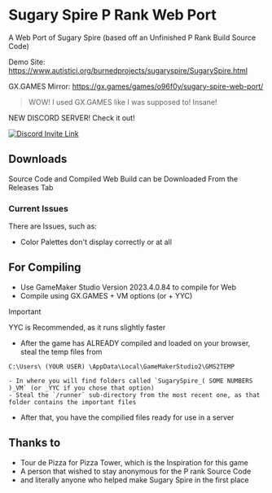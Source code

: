 # Sugary Spire P Rank Web Port
A Web Port of Sugary Spire (based off an Unfinished P Rank Build Source Code)

Demo Site: https://www.autistici.org/burnedprojects/sugaryspire/SugarySpire.html

GX.GAMES Mirror: https://gx.games/games/o96f0y/sugary-spire-web-port/
> WOW! I used GX.GAMES like I was supposed to! Insane!

NEW DISCORD SERVER! Check it out!

[![Discord Invite Link](https://theprojects.x10.mx/discord.jpg)](https://discord.gg/BJSkBEPU)

## Downloads
Source Code and Compiled Web Build can be Downloaded From the Releases Tab

### Current Issues
There are Issues, such as:
- Color Palettes don't display correctly or at all

## For Compiling
- Use GameMaker Studio Version 2023.4.0.84 to compile for Web
- Compile using GX.GAMES + VM options (or + YYC)
> [!IMPORTANT]
> YYC is Recommended, as it runs slightly faster

- After the game has ALREADY compiled and loaded on your browser, steal the temp files from

```C:\Users\ (YOUR USER) \AppData\Local\GameMakerStudio2\GMS2TEMP```

    - In where you will find folders called `SugarySpire_( SOME NUMBERS )_VM` (or _YYC if you chose that option)
    - Steal the `/runner` sub-directory from the most recent one, as that folder contains the important files
- After that, you have the compilied files ready for use in a server

## Thanks to
- Tour de Pizza for Pizza Tower, which is the Inspiration for this game
- A person that wished to stay anonymous for the P rank Source Code
- and literally anyone who helped make Sugary Spire in the first place
